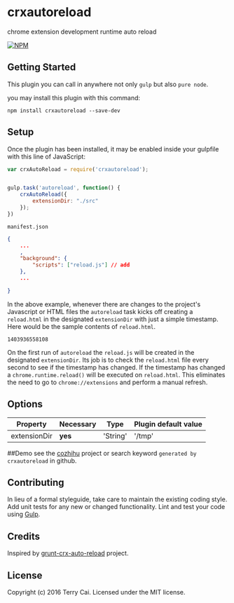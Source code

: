 # crxautoreload

chrome extension development runtime auto reload

[![NPM](https://nodei.co/npm/crxautoreload.png?downloads=true&downloadRank=true&stars=true)](https://nodei.co/npm/crxautoreload/)


## Getting Started
This plugin you can call in anywhere not only `gulp` but also `pure node`.

you may install this plugin with this command:

```shell
npm install crxautoreload --save-dev
```

## Setup

Once the plugin has been installed, it may be enabled inside your gulpfile with this line of JavaScript:



```js
var crxAutoReload = require('crxautoreload');


gulp.task('autoreload', function() {
    crxAutoReload({
        extensionDir: "./src"
    });
})


```


`manifest.json`

```json
{
    ...
    ,
    "background": {
        "scripts": ["reload.js"] // add 
    },
    ...

}


```



In the above example, whenever there are changes to the project's Javascript or HTML files the `autoreload` task kicks off creating a `reload.html` in the designated `extensionDir` with just a simple timestamp. Here would be the sample contents of `reload.html`.
```
1403936558108
```

On the first run of `autoreload` the `reload.js` will be created in the designated `extensionDir`. Its job is to check the `reload.html` file every second to see if the timestamp has changed. If the timestamp has changed a `chrome.runtime.reload()` will be executed on `reload.html`. This eliminates the need to go to `chrome://extensions` and perform a manual refresh.


## Options


|   Property   | Necessary |   Type   | Plugin default value |
| ------------ | --------- | -------- | -------------------- |
| extensionDir | **yes**   | 'String' | '/tmp'               |


##Demo
see the [cozhihu](https://github.com/icai/cozhihu) project or search keyword `generated by crxautoreload` in github.


## Contributing
In lieu of a formal styleguide, take care to maintain the existing coding style. Add unit tests for any new or changed functionality. Lint and test your code using [Gulp](http://gulpjs.com/).

## Credits
Inspired by [grunt-crx-auto-reload](https://github.com/minimul/grunt-crx-auto-reload) project.

## License
Copyright (c) 2016 Terry Cai. Licensed under the MIT license.
